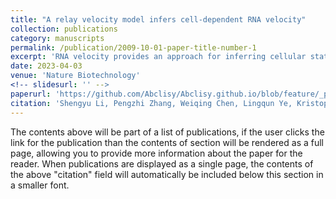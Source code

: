 ```yaml
---
title: "A relay velocity model infers cell-dependent RNA velocity"
collection: publications
category: manuscripts
permalink: /publication/2009-10-01-paper-title-number-1
excerpt: 'RNA velocity provides an approach for inferring cellular state transitions from single-cell RNA sequencing (scRNA-seq) data. Conventional RNA velocity models infer universal kinetics from all cells in an scRNA-seq experiment, resulting in unpredictable performance in experiments with multi-stage and/or multi-lineage transition of cell states where the assumption of the same kinetic rates for all cells no longer holds. Here we present cellDancer, a scalable deep neural network that locally infers velocity for each cell from its neighbors and then relays a series of local velocities to provide single-cell resolution inference of velocity kinetics. In the simulation benchmark, cellDancer shows robust performance in multiple kinetic regimes, high dropout ratio datasets and sparse datasets. We show that cellDancer overcomes the limitations of existing RNA velocity models in modeling erythroid maturation and hippocampus development. Moreover, cellDancer provides cell-specific predictions of transcription, splicing and degradation rates, which we identify as potential indicators of cell fate in the mouse pancreas.'
date: 2023-04-03
venue: 'Nature Biotechnology'
<!-- slidesurl: '' -->
paperurl: 'https://github.com/Abclisy/Abclisy.github.io/blob/feature/_pages/A%20relay%20velocity%20model%20infers%20cell-dependent%20RNA%20velocity.pdf'
citation: 'Shengyu Li, Pengzhi Zhang, Weiqing Chen, Lingqun Ye, Kristopher W. Brannan, Nhat-Tu Le, Jun-ichi Abe, John P. Cooke & Guangyu Wang'
---
```


The contents above will be part of a list of publications, if the user clicks the link for the publication than the contents of section will be rendered as a full page, allowing you to provide more information about the paper for the reader. When publications are displayed as a single page, the contents of the above "citation" field will automatically be included below this section in a smaller font.
